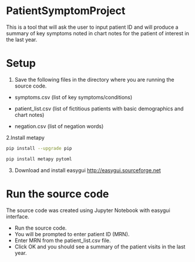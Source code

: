 # PatientSymptomProject
This is a tool that will ask the user to input patient ID and will produce a summary of key symptoms noted in chart notes for the patient of interest in the last year.

# Setup
1. Save the following files in the directory where you are running the source code.
  
  - symptoms.csv (list of key symptoms/conditions)
  
  - patient_list.csv (list of fictitious patients with basic demographics and chart notes)
  
  - negation.csv (list of negation words)

2.Install metapy
```bash
pip install --upgrade pip

pip install metapy pytoml
```
3. Download and install easygui
http://easygui.sourceforge.net

# Run the source code
The source code was created using Jupyter Notebook with easygui interface.
  - Run the source code.
  - You will be prompted to enter patient ID (MRN).
  - Enter MRN from the patient_list.csv file.
  - Click OK and you should see a summary of the patient visits in the last year.


